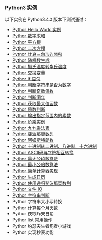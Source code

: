 ### Python3 实例
以下实例在 Python3.4.3 版本下测试通过：

- [Python Hello World 实例](/src/lesson25.examples/case1.helloworld/helloworld.md)
- [Python 数字求和](/src/lesson25.examples/case2.addNumber/addNumber.md)
- [Python 平方根](/src/lesson25.examples/case3.squareRoot/square-root.md)
- [Python 二次方程](/src/lesson25.examples/case4.quadratic-root/quadratic.md)
- [Python 计算三角形的面积](/src/lesson25.examples/case5.areaTriangle/area-triangle.md)
- [Python 随机数生成](/src/lesson25.examples/case6.random/random.md)
- [Python 摄氏温度转华氏温度](/src/lesson25.examples/case7.celsiusFhrenheit/celsius-fahrenheit.md)
- [Python 交换变量](/src/lesson25.examples/case8.swapVariables/swap-variables.md)
- [Python if 语句](/src/lesson25.examples/case9.ifExamples/if-examples.md)
- [Python 判断字符串是否为数字](/src/lesson25.examples/case10.checkIsNumber/check-is-number.md)
- [Python 判断奇数偶数](/src/lesson25.examples/case11.oddEven/odd-even.md)
- [Python 判断闰年](/src/lesson25.examples/case12.leapYear/leap-year.md)
- [Python 获取最大值函数](/src/lesson25.examples/case13.largestNumber/largest-number.md)
- [Python 质数判断](/src/lesson25.examples/case14.primeNumber/prime-number.md)
- [Python 输出指定范围内的素数](/src/lesson25.examples/case15.primeNumberIntervals/prime-number-intervals.md)
- [Python 阶乘实例](/src/lesson25.examples/case16.factorial/factorial.md)
- [Python 九九乘法表](/src/lesson25.examples/case17.99Table/99-table.md)
- [Python 斐波那契数列](/src/lesson25.examples/case18.fibonacciSequence/fibonacci-sequence.md)
- [Python 阿姆斯特朗数](/src/lesson25.examples/case19.armstrongNumber/armstrong-number.py)
- [Python 十进制转二进制、八进制、十六进制](/src/lesson25.examples/case20.conversionBinaryOctalHexadecimal/conversion-binary-octal-hexadecimal.md)
- [Python ASCII码与字符相互转换](/src/lesson25.examples/case21.asciiCharacter/ascii-character.md)
- [Python 最大公约数算法](/src/lesson25.examples/case22.hcf/hcf.md)
- [Python 最小公倍数算法](/src/lesson25.examples/case23.lcm/lcm.md)
- [Python 简单计算器实现](/src/lesson25.examples/case24.calculator/calculator.md)
- [Python 生成日历](/src/lesson25.examples/case25.calendar/calendar.md)
- [Python 使用递归斐波那契数列](/src/lesson25.examples/case26.fibonacciRecursion/fibonacci-recursion.md)
- [Python 文件 IO](/src/lesson25.examples/case27.fileIO/file-io.md)
- [Python 字符串判断](/src/lesson25.examples/case28.checkString/check-string.md)
- Python 字符串大小写转换
- Python 计算每个月天数
- Python 获取昨天日期
- Python list 常用操作
- Python 约瑟夫生者死者小游戏
- Python 实现秒表功能